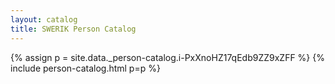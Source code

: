 ```yaml
---
layout: catalog
title: SWERIK Person Catalog
---
```

{% assign p = site.data._person-catalog.i-PxXnoHZ17qEdb9ZZ9xZFF %}
{% include person-catalog.html p=p %}

